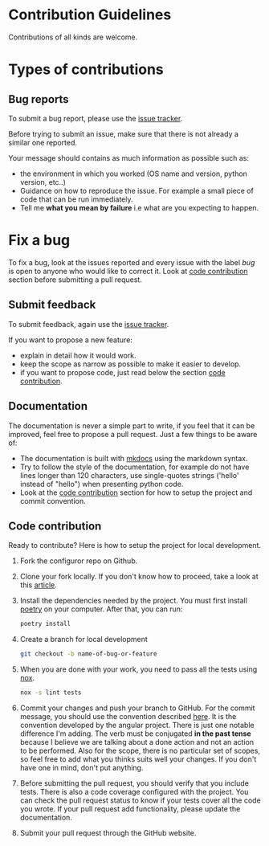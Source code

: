 # Contribution Guidelines

Contributions of all kinds are welcome.

# Types of contributions

## Bug reports

To submit a bug report, please use the [issue tracker](https://github.com/lewoudar/configuror/issues).

Before trying to submit an issue, make sure that there is not already a similar one reported.

Your message should contains as much information as possible such as:
- the environment in which you worked (OS name and version, python version, etc..)
- Guidance on how to reproduce the issue. For example a small piece of code that can be run immediately.
- Tell me **what you mean by failure** i.e what are you expecting to happen.

# Fix a bug

To fix a bug, look at the issues reported and every issue with the label *bug* is open to anyone who would like to
correct it. Look at [code contribution](#code-contribution) section before submitting a pull request.

## Submit feedback

To submit feedback, again use the [issue tracker](https://github.com/lewoudar/configuror/issues).

If you want to propose a new feature:
- explain in detail how it would work.
- keep the scope as narrow as possible to make it easier to develop.
- if you want to propose code, just read below the section [code contribution](#code-contribution).

## Documentation

The documentation is never a simple part to write, if you feel that it can be improved, feel free to propose a pull
request. Just a few things to be aware of:
- The documentation is built with [mkdocs](https://www.mkdocs.org/) using the markdown syntax.
- Try to follow the style of the documentation, for example do not have lines longer than 120 characters, use
single-quotes strings ('hello' instead of "hello") when presenting python code.
- Look at the [code contribution](#code-contribution) section for how to setup the project and commit convention.

## Code contribution

Ready to contribute? Here is how to setup the project for local development.
1. Fork the configuror repo on Github.

2. Clone your fork locally. If you don't know how to proceed, 
   take a look at this [article](https://help.github.com/en/articles/fork-a-repo).

3. Install the dependencies needed by the project. You must first install [poetry](https://python-poetry.org/docs/) on
   your computer. After that, you can run:
    ```bash
    poetry install
    ```

4. Create a branch for local development
    ```bash
    git checkout -b name-of-bug-or-feature
    ```

5. When you are done with your work, you need to pass all the tests using [nox](https://nox.thea.codes/en/stable/).
    ```bash
    nox -s lint tests
    ```

6. Commit your changes and push your branch to GitHub.
    For the commit message, you should use the convention described [here](https://medium.com/@menuka/writing-meaningful-git-commit-messages-a62756b65c81).
    It is the convention developed by the angular project. There is  just one notable difference I'm adding.
    The verb must be conjugated **in the past tense** because I believe we are talking about a done action and not an
    action to be performed.
    Also for the scope, there is no particular set of scopes, so feel free to add what you thinks suits well your
    changes. If you don't have one in mind, don't put anything.

7. Before submitting the pull request, you should verify that you include tests. There is also a code coverage
   configured with the project. You can check the pull request status to know if your tests cover all the code you wrote.
   If your pull request add functionality, please update the documentation.
 
8. Submit your pull request through the GitHub website.